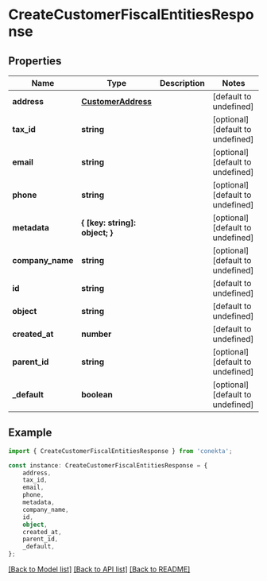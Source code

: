 # CreateCustomerFiscalEntitiesResponse


## Properties

Name | Type | Description | Notes
------------ | ------------- | ------------- | -------------
**address** | [**CustomerAddress**](CustomerAddress.md) |  | [default to undefined]
**tax_id** | **string** |  | [optional] [default to undefined]
**email** | **string** |  | [optional] [default to undefined]
**phone** | **string** |  | [optional] [default to undefined]
**metadata** | **{ [key: string]: object; }** |  | [optional] [default to undefined]
**company_name** | **string** |  | [optional] [default to undefined]
**id** | **string** |  | [default to undefined]
**object** | **string** |  | [default to undefined]
**created_at** | **number** |  | [default to undefined]
**parent_id** | **string** |  | [optional] [default to undefined]
**_default** | **boolean** |  | [optional] [default to undefined]

## Example

```typescript
import { CreateCustomerFiscalEntitiesResponse } from 'conekta';

const instance: CreateCustomerFiscalEntitiesResponse = {
    address,
    tax_id,
    email,
    phone,
    metadata,
    company_name,
    id,
    object,
    created_at,
    parent_id,
    _default,
};
```

[[Back to Model list]](../README.md#documentation-for-models) [[Back to API list]](../README.md#documentation-for-api-endpoints) [[Back to README]](../README.md)
